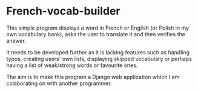 # French-vocab-builder

This simple program displays a word in French or English (or Polish in my own vocabulary bank), asks the user to translate it and then verifies the answer.

It needs to be developed further as it is lacking features such as handling typos, creating users' own lists, displaying skipped vocabulary
or perhaps having a list of weak/strong words or favourite ones.

The aim is to make this program a Django web application which I am colaborating on with another programmer.

